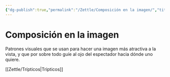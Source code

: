 ```yaml
---
{"dg-publish":true,"permalink":"/Zettle/Composición en la imagen/","title":"Composición","tags":["ZeType/Idea",""],"created":"2023-04-24T16:32:55.822-05:00","updated":"2023-09-09T18:21:54.943-05:00"}
---
```



# Composición en la imagen
Patrones visuales que se usan para hacer una imagen más atractiva a la vista, y que por sobre todo guíe al ojo del espectador hacia dónde uno quiere.

[[Zettle/Trípticos\|Trípticos]]

